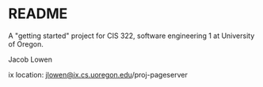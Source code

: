 # README #

A "getting started" project for CIS 322, software engineering 1 at University of Oregon.

Jacob Lowen

ix location: jlowen@ix.cs.uoregon.edu/proj-pageserver